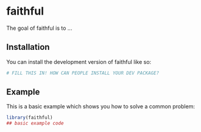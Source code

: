 
# faithful

<!-- badges: start -->
<!-- badges: end -->

The goal of faithful is to ...

## Installation

You can install the development version of faithful like so:

``` r
# FILL THIS IN! HOW CAN PEOPLE INSTALL YOUR DEV PACKAGE?
```

## Example

This is a basic example which shows you how to solve a common problem:

``` r
library(faithful)
## basic example code
```

